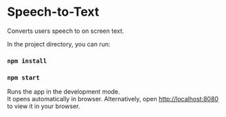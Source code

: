 # Speech-to-Text
Converts users speech to on screen text.

In the project directory, you can run:

### `npm install`
### `npm start`

Runs the app in the development mode.\
It opens automatically in browser. Alternatively, open [http://localhost:8080](http://localhost:8080) to view it in your browser.
